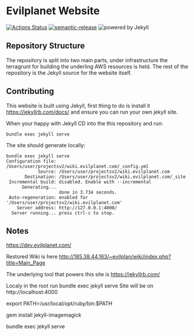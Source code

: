 # Evilplanet Website

[![Actions Status](https://github.com/barundel/wiki.evilplanet.com/actions?query=workflow%3A%22Build+Site%22/badge.svg)](https://github.com/barundel/wiki.evilplanet.com/actions) [![semantic-release](https://img.shields.io/badge/%20%20%F0%9F%93%A6%F0%9F%9A%80-semantic--release-e10079.svg)](https://github.com/semantic-release/semantic-release) ![powered by Jekyll](https://img.shields.io/badge/powered_by-Jekyll-green.svg)

## Repository Structure

The repository is split into two main parts, under infrastructure the terragrunt for building the underling AWS resources is held. The rest of the repository is the Jekyll source for the website itself. 

## Contributing

This website is built using Jekyll, first thing to do is install it https://jekyllrb.com/docs/ and ensure you can run your own jekyll site. 

When your happy with Jekyll CD into the this repository and run:

`
bundle exec jekyll serve
`

The site should generate locally:

```
bundle exec jekyll serve
Configuration file: /Users/user/projectsv2/wiki.evilplanet.com/_config.yml
            Source: /Users/user/projectsv2/wiki.evilplanet.com
       Destination: /Users/user/projectsv2/wiki.evilplanet.com/_site
 Incremental build: disabled. Enable with --incremental
      Generating... 
                    done in 3.734 seconds.
 Auto-regeneration: enabled for '/Users/user/projectsv2/wiki.evilplanet.com'
    Server address: http://127.0.0.1:4000/
  Server running... press ctrl-c to stop.
```


## Notes

https://dev.evilplanet.com/

Restored Wiki is here http://185.38.44.163/~evilplan/wiki/index.php?title=Main_Page

The underlying tool that powers this site is https://jekyllrb.com/

Localy in the root run bundle exec jekyll serve
Site will be on http://localhost:4000
                
                
export PATH=/usr/local/opt/ruby/bin:$PATH

gem install jekyll-imagemagick

bundle exec jekyll serve